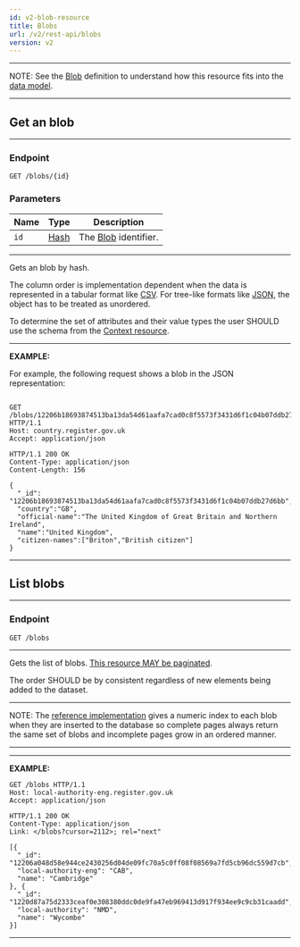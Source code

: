 ```yaml
---
id: v2-blob-resource
title: Blobs
url: /v2/rest-api/blobs
version: v2
---
```


***
NOTE: See the [Blob](/v2/glossary/blob) definition to understand how this
resource fits into the [data model](/v2/data-model).
***


## Get an blob

***
### Endpoint

```
GET /blobs/{id}
```

### Parameters

|Name|Type|Description|
|-|-|-|
|`id`|[Hash](/v2/datatypes/hash)| The [Blob](/v2/glossary/blob) identifier.|
***

Gets an blob by hash.

The column order is implementation dependent when the data is represented in a
tabular format like [CSV](/v2/rest-api#csv). For tree-like formats like
[JSON](/v2/rest-api#json), the object has to be treated as unordered.

To determine the set of attributes and their value types the user SHOULD use
the schema from the [Context resource](/v2/rest-api/context).

***
**EXAMPLE:**

For example, the following request shows a blob in the JSON representation:

```http

GET /blobs/12206b18693874513ba13da54d61aafa7cad0c8f5573f3431d6f1c04b07ddb27d6bb HTTP/1.1
Host: country.register.gov.uk
Accept: application/json
```

```http
HTTP/1.1 200 OK
Content-Type: application/json
Content-Length: 156

{
  "_id": "12206b18693874513ba13da54d61aafa7cad0c8f5573f3431d6f1c04b07ddb27d6bb",
  "country":"GB",
  "official-name":"The United Kingdom of Great Britain and Northern Ireland",
  "name":"United Kingdom",
  "citizen-names":["Briton","British citizen"]
}
```
***


## List blobs

***
### Endpoint

```
GET /blobs
```
***

Gets the list of blobs. [This resource MAY be paginated](/v2/rest-api#collection-pagination).

The order SHOULD be by consistent regardless of new elements being added to
the dataset.

***
NOTE: The [reference implementation](/introduction#reference-implementation)
gives a numeric index to each blob when they are inserted to the database so
complete pages always return the same set of blobs and incomplete pages grow
in an ordered manner.
***

***
**EXAMPLE:**

```http
GET /blobs HTTP/1.1
Host: local-authority-eng.register.gov.uk
Accept: application/json
```

```http
HTTP/1.1 200 OK
Content-Type: application/json
Link: </blobs?cursor=2112>; rel="next"

[{
  "_id": "12206a048d58e944ce2430256d04de09fc70a5c0ff08f08569a7fd5cb96dc559d7cb",
  "local-authority-eng": "CAB",
  "name": "Cambridge"
}, {
  "_id": "1220d87a75d2333ceaf0e308380ddc0de9fa47eb969413d917f934ee9c9cb31caadd",
  "local-authority": "NMD",
  "name": "Wycombe"
}]
```
***
